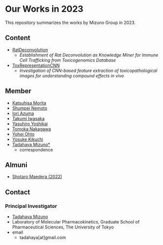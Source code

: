 # Our Works in 2023
This repository summarizes the works by Mizuno Group in 2023.  

## Content
- [RatDeconvolution](https://github.com/mizuno-group/RatDeconvolution)  
    - *Establishment of Rat Deconvolution as Knowledge Miner for Immune Cell Trafficking from Toxicogenomics Database*  
- [ToxRepresentationCNN](https://github.com/mizuno-group/ToxRepresentationCNN)  
    - *Investigation of CNN-based feature extraction of toxicopathological images for understanding compound effects in vivo*  

## Member
- [Katsuhisa Morita](https://github.com/KatsuhisaMorita)  
- [Shumpei Nemoto](https://github.com/Nemoto-S)  
- [Iori Azuma](https://github.com/groovy-phazuma)  
- [Takumi Iwasaka](https://github.com/T-IWASAKA)  
- [Yasuhiro Yoshikai](https://github.com/yyoshikai)  
- [Tomoka Nakagawa](https://github.com/TomokaNAKAGAWA)  
- [Yohei Ohto](https://github.com/YoheiOhto)  
- [Yosuke Kikuchi](https://github.com/KikuchiY16)  
- [Tadahaya Mizuno*](https://github.com/tadahayamiz)  
    - correspondence  

## Almuni
- [Shotaro Maedera (2022)](https://github.com/ShotaroMaedera)  

## Contact
### Principal Investigator
- [Tadahaya Mizuno](https://github.com/tadahayamiz)  
- Laboratory of Molecular Pharmacokinetics, Graduate School of Pharmaceutical Sciences, The University of Tokyo  
- email  
    - tadahaya[at]gmail.com  